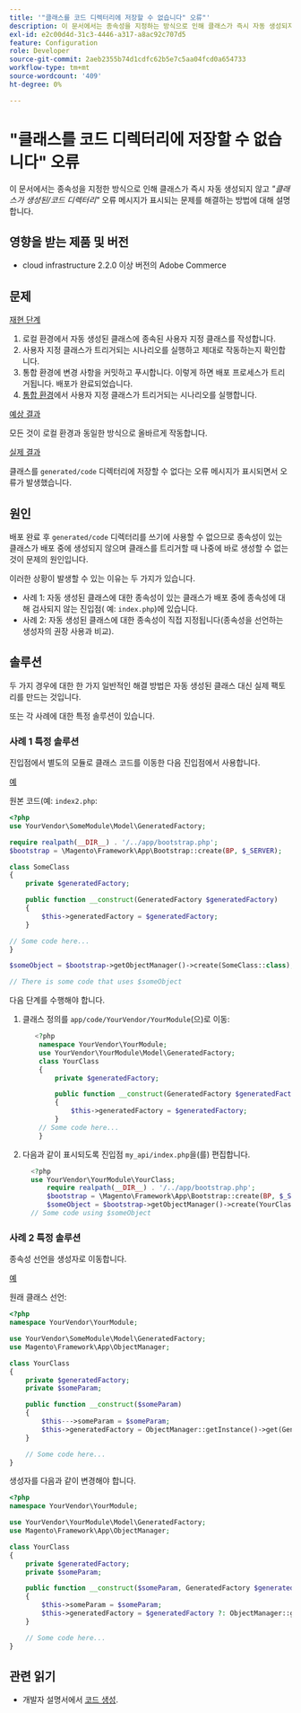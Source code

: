 ```yaml
---
title: '"클래스를 코드 디렉터리에 저장할 수 없습니다" 오류"'
description: 이 문서에서는 종속성을 지정하는 방식으로 인해 클래스가 즉시 자동 생성되지 않고 *"클래스가 생성된/코드 디렉터리에 저장될 수 없음"* 오류 메시지가 표시되는 문제를 해결하는 방법에 대해 설명합니다.
exl-id: e2c00d4d-31c3-4446-a317-a8ac92c707d5
feature: Configuration
role: Developer
source-git-commit: 2aeb2355b74d1cdfc62b5e7c5aa04fcd0a654733
workflow-type: tm+mt
source-wordcount: '409'
ht-degree: 0%

---
```


# &quot;클래스를 코드 디렉터리에 저장할 수 없습니다&quot; 오류

이 문서에서는 종속성을 지정한 방식으로 인해 클래스가 즉시 자동 생성되지 않고 *&quot;클래스가 생성된/코드 디렉터리&quot;* 오류 메시지가 표시되는 문제를 해결하는 방법에 대해 설명합니다.

## 영향을 받는 제품 및 버전

* cloud infrastructure 2.2.0 이상 버전의 Adobe Commerce

## 문제

<u>재현 단계</u>

1. 로컬 환경에서 자동 생성된 클래스에 종속된 사용자 지정 클래스를 작성합니다.
1. 사용자 지정 클래스가 트리거되는 시나리오를 실행하고 제대로 작동하는지 확인합니다.
1. 통합 환경에 변경 사항을 커밋하고 푸시합니다. 이렇게 하면 배포 프로세스가 트리거됩니다. 배포가 완료되었습니다.
1. [통합 환경](/help/announcements/adobe-commerce-announcements/integration-environment-enhancement-request-pro-and-starter.md)에서 사용자 지정 클래스가 트리거되는 시나리오를 실행합니다.

<u>예상 결과</u>

모든 것이 로컬 환경과 동일한 방식으로 올바르게 작동합니다.

<u>실제 결과</u>

클래스를 `generated/code` 디렉터리에 저장할 수 없다는 오류 메시지가 표시되면서 오류가 발생했습니다.

## 원인

배포 완료 후 `generated/code` 디렉터리를 쓰기에 사용할 수 없으므로 종속성이 있는 클래스가 배포 중에 생성되지 않으며 클래스를 트리거할 때 나중에 바로 생성할 수 없는 것이 문제의 원인입니다.

이러한 상황이 발생할 수 있는 이유는 두 가지가 있습니다.

* 사례 1: 자동 생성된 클래스에 대한 종속성이 있는 클래스가 배포 중에 종속성에 대해 검사되지 않는 진입점( 예: `index.php`)에 있습니다.
* 사례 2: 자동 생성된 클래스에 대한 종속성이 직접 지정됩니다(종속성을 선언하는 생성자의 권장 사용과 비교).

## 솔루션

두 가지 경우에 대한 한 가지 일반적인 해결 방법은 자동 생성된 클래스 대신 실제 팩토리를 만드는 것입니다.

또는 각 사례에 대한 특정 솔루션이 있습니다.

### 사례 1 특정 솔루션

진입점에서 별도의 모듈로 클래스 코드를 이동한 다음 진입점에서 사용합니다.

<u>예</u>

원본 코드(예: `index2.php`:

```php
<?php
use YourVendor\SomeModule\Model\GeneratedFactory;

require realpath(__DIR__) . '/../app/bootstrap.php';
$bootstrap = \Magento\Framework\App\Bootstrap::create(BP, $_SERVER);

class SomeClass
{
    private $generatedFactory;

    public function __construct(GeneratedFactory $generatedFactory)
    {
        $this->generatedFactory = $generatedFactory;
    }

// Some code here...
}

$someObject = $bootstrap->getObjectManager()->create(SomeClass::class);

// There is some code that uses $someObject
```

다음 단계를 수행해야 합니다.

1. 클래스 정의를 `app/code/YourVendor/YourModule`(으)로 이동:

   ```php
      <?php
       namespace YourVendor\YourModule;
       use YourVendor\YourModule\Model\GeneratedFactory;
       class YourClass
       {
           private $generatedFactory;
   
           public function __construct(GeneratedFactory $generatedFactory)
           {
               $this->generatedFactory = $generatedFactory;
           }
       // Some code here...
       }
   ```

1. 다음과 같이 표시되도록 진입점 `my_api/index.php`을(를) 편집합니다.

   ```php
     <?php
     use YourVendor\YourModule\YourClass;
         require realpath(__DIR__) . '/../app/bootstrap.php';
         $bootstrap = \Magento\Framework\App\Bootstrap::create(BP, $_SERVER);
         $someObject = $bootstrap->getObjectManager()->create(YourClass::class);
     // Some code using $someObject
   ```

### 사례 2 특정 솔루션

종속성 선언을 생성자로 이동합니다.

<u>예</u>

원래 클래스 선언:

```php
<?php
namespace YourVendor\YourModule;

use YourVendor\SomeModule\Model\GeneratedFactory;
use Magento\Framework\App\ObjectManager;

class YourClass
{
    private $generatedFactory;
    private $someParam;

    public function __construct($someParam)
    {
        $this--->someParam = $someParam;
        $this->generatedFactory = ObjectManager::getInstance()->get(GeneratedFactory::class);
    }

    // Some code here...
}
```

생성자를 다음과 같이 변경해야 합니다.

```php
<?php
namespace YourVendor\YourModule;

use YourVendor\YourModule\Model\GeneratedFactory;
use Magento\Framework\App\ObjectManager;

class YourClass
{
    private $generatedFactory;
    private $someParam;

    public function __construct($someParam, GeneratedFactory $generatedFactory = null)
    {
        $this->someParam = $someParam;
        $this->generatedFactory = $generatedFactory ?: ObjectManager::getInstance()->get(GeneratedFactory::class);
    }

    // Some code here...
}
```

## 관련 읽기

* 개발자 설명서에서 [코드 생성](https://developer.adobe.com/commerce/php/development/components/code-generation/).
